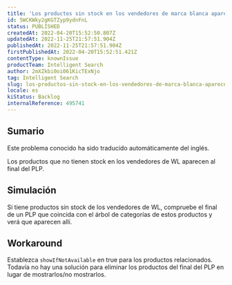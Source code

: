 ```yaml
---
title: 'Los productos sin stock en los vendedores de marca blanca aparecen en el final de la PLP'
id: 5WCKWky2gKGTZyp9ydnFnL
status: PUBLISHED
createdAt: 2022-04-20T15:52:50.807Z
updatedAt: 2022-11-25T21:57:51.904Z
publishedAt: 2022-11-25T21:57:51.904Z
firstPublishedAt: 2022-04-20T15:52:51.421Z
contentType: knownIssue
productTeam: Intelligent Search
author: 2mXZkbi0oi061KicTExNjo
tag: Intelligent Search
slug: los-productos-sin-stock-en-los-vendedores-de-marca-blanca-aparecen-en-el-final-de-la-plp
locale: es
kiStatus: Backlog
internalReference: 495741
---
```


## Sumario

<div class="alert alert-info">
  <p>Este problema conocido ha sido traducido automáticamente del inglés.</p>
</div>


Los productos que no tienen stock en los vendedores de WL aparecen al final del PLP.



## Simulación


Si tiene productos sin stock de los vendedores de WL, compruebe el final de un PLP que coincida con el árbol de categorías de estos productos y verá que aparecen allí.



## Workaround


Establezca `showIfNotAvailable` en true para los productos relacionados.
Todavía no hay una solución para eliminar los productos del final del PLP en lugar de mostrarlos/no mostrarlos.

